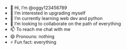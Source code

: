 - 👋 Hi, I’m @oggy123456789
- 👀 I’m interested in upgrading myself
- 🌱 I’m currently learning web dev and python
- 💞️ I’m looking to collaborate on the path of everything
- 📫 To reach me chat with me
- 😄 Pronouns: nothing
- ⚡ Fun fact: everything


